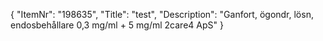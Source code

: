 {
  "ItemNr": "198635",
  "Title": "test",
  "Description": "Ganfort, ögondr, lösn, endosbehållare 0,3 mg/ml + 5 mg/ml 2care4 ApS"
}